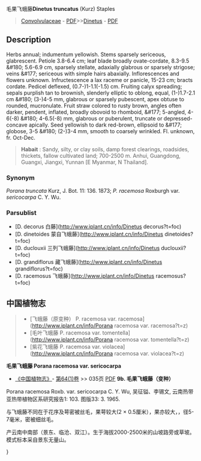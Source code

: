毛果飞蛾藤**Dinetus truncatus** (Kurz) Staples

> [Convolvulaceae](http://www.iplant.cn/info/Convolvulaceae?t=foc) - [PDF](http://www.iplant.cn/foc/pdf/Convolvulaceae.pdf)>>[Dinetus](http://www.iplant.cn/info/Dinetus?t=foc) - [PDF](http://www.iplant.cn/foc/pdf/Dinetus.pdf)

## Description

Herbs annual; indumentum yellowish. Stems sparsely sericeous, glabrescent. Petiole 3.8-6.4 cm; leaf blade broadly ovate-cordate, 8.3-9.5 &amp;#180; 5.6-6.9 cm, sparsely stellate, adaxially glabrous or sparsely strigose; veins &amp;#177; sericeous with simple hairs abaxially. Inflorescences and flowers unknown. Infructescence a lax raceme or panicle, 15-23 cm; bracts cordate. Pedicel deflexed, (0.7-)1-1.1(-1.5) cm. Fruiting calyx spreading; sepals purplish tan to brownish, slenderly elliptic to oblong, equal, (1-)1.7-2.1 cm &amp;#180; (3-)4-5 mm, glabrous or sparsely pubescent, apex obtuse to rounded, mucronulate. Fruit straw colored to rusty brown, angles often darker, pendent, inflated, broadly obovoid to rhomboid, &amp;#177; 5-angled, 4-6(-8) &amp;#180; 4-6.5(-8) mm, glabrous or puberulent, truncate or depressed-concave apically. Seed yellowish to dark red-brown, ellipsoid to &amp;#177; globose, 3-5 &amp;#180; (2-)3-4 mm, smooth to coarsely wrinkled. Fl. unknown, fr. Oct-Dec.


> **Habait** : 
> Sandy, silty, or clay soils, damp forest clearings, roadsides, thickets, fallow cultivated land; 700-2500 m. Anhui, Guangdong, Guangxi, Jiangxi, Yunnan [E Myanmar, N Thailand].

### Synonym
*Porana truncata* Kurz, J. Bot. 11: 136. 1873; *P. racemosa* Roxburgh var. *sericocarpa* C. Y. Wu.

### Parsublist

* [D.  decorus  白藤](http://www.iplant.cn/info/Dinetus decorus?t=foc)
* [D.  dinetoides  蒙自飞蛾藤](http://www.iplant.cn/info/Dinetus dinetoides?t=foc)
* [D.  duclouxii  三列飞蛾藤](http://www.iplant.cn/info/Dinetus duclouxii?t=foc)
* [D.  grandiflorus  藏飞蛾藤](http://www.iplant.cn/info/Dinetus grandiflorus?t=foc)
* [D.  racemosus  飞蛾藤](http://www.iplant.cn/info/Dinetus racemosus?t=foc)

## 中国植物志

> * [飞蛾藤（原变种）  P.  racemosa var. racemosa](http://www.iplant.cn/info/Porana racemosa var. racemosa?t=z)
> * [毛叶飞蛾藤  P.  racemosa var. tomentella](http://www.iplant.cn/info/Porana racemosa var. tomentella?t=z)
> * [紫花飞蛾藤  P.  racemosa var. violacea](http://www.iplant.cn/info/Porana racemosa var. violacea?t=z)


**毛果飞蛾藤 Porana racemosa var. sericocarpa**

* [《中国植物志》](http://www.iplant.cn/frps)- [第64(1)卷](http://www.iplant.cn/frps/vol/64(1)) >> 035页 [PDF](http://www.iplant.cn/frps/pdf/64(1)/035a.pdf)
**9b. 毛果飞蛾藤（变种）**

Porana racemosa Roxb. var. sericocarpa C. Y. Wu, 吴征镒、李锡文, 云南热带亚热带植物区系研究报告1: 103. 图版33: 3. 1965.

与飞蛾藤不同在于花序及萼密被丝毛，果萼较大(2 × 0.5厘米），果亦较大，，径5-7毫米，密被细丝毛。

产云南中南部（景东、临沧、双江）。生于海拔2000-2500米的山坡路旁或草坡。模式标本采自景东无量山。

}